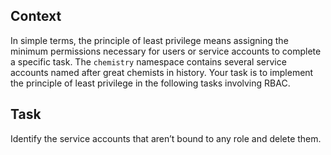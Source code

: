## Context

In simple terms, the principle of least privilege means assigning the minimum permissions necessary for users or service accounts to complete a specific task. The `chemistry` namespace contains several service accounts named after great chemists in history. Your task is to implement the principle of least privilege in the following tasks involving RBAC.

## Task

Identify the service accounts that aren’t bound to any role and delete them.









